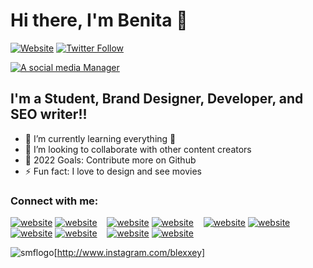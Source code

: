 # Hi there, I'm Benita 👋 

[![Website](https://img.shields.io/website?label=educrunchs.com&style=for-the-badge&url=https%3A%2F%2Feducrunchs.com/)](https://educrunchs.com)
[![Twitter Follow](https://img.shields.io/twitter/follow/social_nita?color=1DA1F2&logo=twitter&style=for-the-badge)](https://twitter.com/intent/follow?original_referer=https%3A%2F%2Fgithub.com%2Fsocial_nita&screen_name=Nita)


[![A social media Manager](https://img.shields.io/badge/-A%20SOCIAL%20MEDIA%20MANAGER%20%E2%86%92-gray.svg?colorB=ff652f&style=for-the-badge)](https://instagram.com/thesocialmediafeed)


## I'm a Student, Brand Designer, Developer, and SEO writer!!

- 🌱 I’m currently learning everything 🤣
- 👯 I’m looking to collaborate with other content creators
- 🥅 2022 Goals: Contribute more on Github
- ⚡ Fun fact: I love to design and see movies
<!--- 😻 Check out the NFT collection I created: [CodeCats](https://opensea.io/collection/codecats?search[sortAscending]=true&search[sortBy]=PRICE&search[toggles][0]=BUY_NOW)-->

### Connect with me:

[![website](./img/globe-light.svg)](https://educrunchs.com#gh-light-mode-only)
[![website](./img/globe-dark.svg)](https://educrunchs.com#gh-dark-mode-only)
&nbsp;&nbsp;
[![website](./img/youtube-light.svg)](https://youtube.com/c/ThedarksideTrailers#gh-light-mode-only)
[![website](./img/youtube-dark.svg)](https://youtube.com/c/ThedarksideTrailers#gh-dark-mode-only)
&nbsp;&nbsp;
[![website](./img/twitter-light.svg)](https://twitter.com/social_nita#gh-light-mode-only)
[![website](./img/twitter-dark.svg)](https://twitter.com/social_nita#gh-dark-mode-only)
&nbsp;&nbsp;
[![website](./img/linkedin-light.svg)](https://linkedin.com/in/uzoma-benita-iheka-4a4429156#gh-light-mode-only)
[![website](./img/linkedin-dark.svg)](https://linkedin.com/in/uzoma-benita-iheka-4a4429156#gh-dark-mode-only)
&nbsp;&nbsp;
[![website](./img/instagram-light.svg)](https://instagram.com/blexxey#gh-light-mode-only)
[![website](instagram%20(1).svg)](https://instagram.com/blexxey#gh-dark-mode-only)

![smflogo](https://user-images.githubusercontent.com/98689473/184275709-8f9a9931-fb91-4b45-b1b7-2c8d71569b7d.png)[http://www.instagram.com/blexxey]
